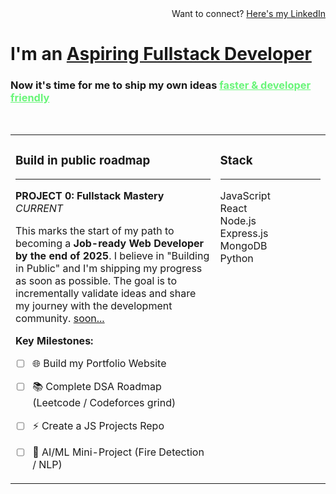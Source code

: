 <div align="right">
Want to connect? <a href="https://www.linkedin.com/in/khush-ojha/">Here's my LinkedIn</a>
</div>

<h1>
I'm an <a href="https://github.com/Khush-Ojha">Aspiring Fullstack Developer</a> <a href="https://github.com/Khush-Ojha/fast-and-reliable" style="color: #f8346a;"></a>
</h1>

<h3>
Now it's time for me to ship my own ideas <a href="https://github.com/Khush-Ojha" style="color: #69f579;">faster & developer friendly</a>
</h3>

<br>

<table>
<tr>
<td valign="top" width="65%">

### Build in public roadmap
---
**PROJECT 0: Fullstack Mastery** <br>
*CURRENT*

This marks the start of my path to becoming a **Job-ready Web Developer by the end of 2025**. I believe in "Building in Public" and I'm shipping my progress as soon as possible. The goal is to incrementally validate ideas and share my journey with the development community. [soon...](https://github.com/Khush-Ojha)

**Key Milestones:**
- [ ] 🌐 Build my Portfolio Website
- [ ] 📚 Complete DSA Roadmap (Leetcode / Codeforces grind)
- [ ] ⚡ Create a JS Projects Repo 
- [ ] 🤖 AI/ML Mini-Project (Fire Detection / NLP)


</td>
<td valign="top" width="35%">

### Stack
---
JavaScript <br>
React <br>
Node.js <br>
Express.js <br>
MongoDB <br>
Python

<br>



</td>
</tr>
</table>

